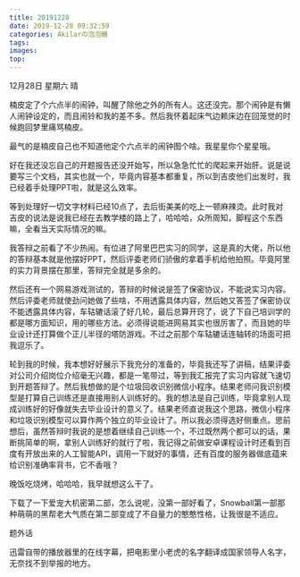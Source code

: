 ```yaml
---
title: 20191228
date: 2019-12-28 09:32:59
categories: Akilarの泡泡糖
tags: 
images:
top:
---
```

12月28日 星期六 晴

楠皮定了个六点半的闹钟，叫醒了除他之外的所有人。这还没完。那个闹钟是有懒人闹钟设定的，而且闹铃和我的差不多。然后我怀着起床气边赖床边在回笼觉的时候跑回梦里痛骂楠皮。

最气的是楠皮自己也不知道他定个六点半的闹钟图个啥。我星星你个星星哦。

好在我还没忘自己的开题报告还没开始写，所以急急忙忙的爬起来开始肝。说是说要写三个文档，其实也就一个，毕竟内容基本都重复，所以到吉皮他们出发时，我已经着手处理PPT啦，就是这么效率。

等到处理好一切文字材料已经10点了，去后街美美的吃上一顿麻辣烫。此时我对吉皮的说法是说我已经在去教学楼的路上了，哈哈哈，众所周知，脚程这个东西嘛，全看当天实际情况的嘛。

我答辩之前看了不少热闹。有位进了阿里巴巴实习的同学，这是真的大佬，所以他的答辩基本就是他摆好PPT，然后评委老师们骄傲的拿着手机给他拍照。毕竟阿里的实力背景摆在那里，答辩完全就是多余的。

然后还有一个网易游戏测试的，答辩的时候说是签了保密协议，不能说实习内容。然后评委老师就使劲问她做了些啥，不用透露具体内容，然后她又答签了保密协议不能透露具体内容，车轱辘话滚了好几轮，最后总算开窍了，说了下自己培训学的都是哪方面知识，用的哪些方法。必须得说能进网易其实也很厉害了，而且她的毕业设计还打算做个正儿半径的塔防游戏。不过之前那个车轱辘话连轴转的场面可把我逗乐了。

轮到我的时候，我本想好好展示下我充分的准备的，毕竟我还写了讲稿，结果评委对公司介绍岗位介绍毫无兴趣，都是一笔带过，等到我汇报完了实习内容就飞速切到开题答辩了。然后我想做的是个垃圾回收识别微信小程序。结果老师问我识别模型是打算自己训练还是直接用别人训练好的。我的想法是自己训练，毕竟拿别人现成训练好的好像就失去毕业设计的意义了。结果老师直说我这个思路，微信小程序和垃圾识别模型可以算作两个独立的毕业设计了。所以我必须得选好侧重点。思前想后，虽然答辩时我说的是想着继续自己训练一个，不过既然两个都可以的话，果断挑简单的啊，拿别人训练好的就行了啦，我记得之前做安卓课程设计时还看到百度有开放出来的人工智能API，调用一下就好的事情，还有百度的服务器做底蕴来给识别准确率背书，它不香哦？

晚饭吃烧烤，哈哈哈，我早就想这么干了。

下载了一下爱宠大机密第二部，怎么说呢，没第一部好看了，Snowball第一部那种萌萌的黑帮老大气质在第二部变成了不自量力的憨憨性格，让我很是不适应。

题外话

迅雷自带的播放器里的在线字幕，把电影里小老虎的名字翻译成国家领导人名字，无奈找不到举报的地方。